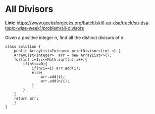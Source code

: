 # All Divisors

**Link:** https://www.geeksforgeeks.org/batch/skill-up-dsa/track/su-dsa-topic-wise-week1/problem/all-divisors

Given a positive integer n, find all the distinct divisors of n.

```sort byaccuracy low to highaccuracy high to lowsubmmision low to highsubmmision high to lowdifficulty low to highdifficulty high to low
class Solution {
    public ArrayList<Integer> printDivisors(int n) {
    ArrayList<Integer>  arr = new ArrayList<>();
    for(int i=1;i<=Math.sqrt(n);i++){
        if(n%i==0){
            if(n/i==i) arr.add(i);
            else{
                arr.add(i);
                arr.add(n/i);
            }
        }
    }
    return arr;
    }
}
```

